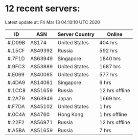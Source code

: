 # 12 recent servers:

Latest update at: Fri Mar 13 04:10:10 UTC 2020

| ID | ASN | Server Country | Online |
| -- | --- | -------------- | ------ |
| #.D09B | AS174 | United States | 404 hrs |
| #.15CF | AS49392 | Russia | 592 hrs |
| #.7F1D | AS63949 | Singapore | 1840 hrs |
| #.9FC3 | AS53889 | United States | 1687 hrs |
| #.E069 | AS40065 | United States | 577 hrs |
| #.4DA9 | AS14061 | Singapore | 6 hrs |
| #.1CC8 | AS51659 | Russia | 12 hrs offline |
| #.2A79 | AS63949 | Japan | 1669 hrs |
| #.F7DA | AS45102 | United States | 1 hrs |
| #.0C4A | AS4760 | Hong Kong | 1 hrs offline |
| #.22F2 | AS56971 | Russia | 12 hrs offline |
| #.A5BA | AS51659 | Russia | 7 hrs |

